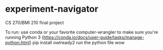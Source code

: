 # experiment-navigator
CS 270/BMI 210 final project

To run:
	use conda or your favorite computer-wrangler to make sure you're running Python 3 (https://conda.io/docs/user-guide/tasks/manage-python.html)
	pip install owlready2
	run the python file
	wow